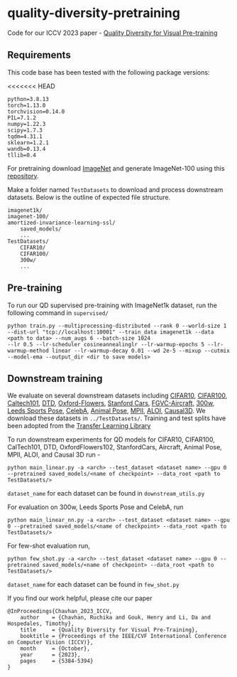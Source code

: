 # quality-diversity-pretraining
Code for our ICCV 2023 paper - [Quality Diversity for Visual Pre-training](https://openaccess.thecvf.com/content/ICCV2023/papers/Chavhan_Quality_Diversity_for_Visual_Pre-Training_ICCV_2023_paper.pdf)

## Requirements
This code base has been tested with the following package versions:

<<<<<<< HEAD
```
python=3.8.13
torch=1.13.0
torchvision=0.14.0
PIL=7.1.2
numpy=1.22.3
scipy=1.7.3
tqdm=4.31.1
sklearn=1.2.1
wandb=0.13.4
tllib=0.4
```

For pretraining download [ImageNet](https://www.image-net.org) and generate ImageNet-100 using this [repository](https://github.com/danielchyeh/ImageNet-100-Pytorch). 

Make a folder named ```TestDatasets``` to download and process downstream datasets. Below is the outline of expected file structure. 

```
imagenet1k/
imagenet-100/
amortized-invariance-learning-ssl/
    saved_models/
    ...
TestDatasets/
    CIFAR10/
    CIFAR100/
    300w/
    ...
```

## Pre-training

To run our QD supervised pre-training with ImageNet1k dataset, run the following command in ```supervised/```

```
python train.py --multiprocessing-distributed --rank 0 --world-size 1 --dist-url "tcp://localhost:10001" --train_data imagenet1k --data <path to data> --num_augs 6 --batch-size 1024 
--lr 0.5 --lr-scheduler cosineannealinglr --lr-warmup-epochs 5 --lr-warmup-method linear --lr-warmup-decay 0.01 --wd 2e-5 --mixup --cutmix --model-ema --output_dir <dir to save models>
```


## Downstream training

We evaluate on several downstream datasets including [CIFAR10](https://pytorch.org/vision/stable/datasets.html), [CIFAR100](https://pytorch.org/vision/stable/datasets.html), [Caltech101](http://www.vision.caltech.edu/Image_Datasets/Caltech101/), [DTD](https://www.robots.ox.ac.uk/~vgg/data/dtd/), [Oxford-Flowers](https://www.robots.ox.ac.uk/~vgg/data/flowers/102/index.html), [Stanford Cars](https://www.kaggle.com/datasets/jessicali9530/stanford-cars-dataset), [FGVC-Aircraft](https://www.robots.ox.ac.uk/~vgg/data/fgvc-aircraft/), [300w](https://ibug.doc.ic.ac.uk/resources/300-W/), [Leeds Sports Pose](https://dbcollection.readthedocs.io/en/latest/datasets/leeds_sports_pose_extended.html), [CelebA](https://mmlab.ie.cuhk.edu.hk/projects/CelebA.html), [Animal Pose](https://openaccess.thecvf.com/content_ICCV_2019/html/Cao_Cross-Domain_Adaptation_for_Animal_Pose_Estimation_ICCV_2019_paper.html), [MPII](http://human-pose.mpi-inf.mpg.de), [ALOI](https://aloi.science.uva.nl), [Causal3D](https://paperswithcode.com/dataset/causal3dident). We download these datasets in ```../TestDatasets/```. Training and test splits have been adopted from the [Transfer Learning Library](https://github.com/thuml/Transfer-Learning-Library/tree/master)

To run downstream experiments for QD models for CIFAR10, CIFAR100, CalTech101, DTD, OxfordFlowers102, StanfordCars, Aircraft, Animal Pose, MPII, ALOI, and Causal 3D run -  
```
python main_linear.py -a <arch> --test_dataset <dataset name> --gpu 0 --pretrained saved_models/<name of checkpoint> --data_root <path to TestDatasets/>
```
```dataset_name``` for each dataset can be found in ```downstream_utils.py```

For evaluation on 300w, Leeds Sports Pose and CelebA, run
```
python main_linear_nn.py -a <arch> --test_dataset <dataset name> --gpu 0 --pretrained saved_models/<name of checkpoint> --data_root <path to TestDatasets/>
```

For few-shot evaluation run, 
```
python few_shot.py -a <arch> --test_dataset <dataset name> --gpu 0 --pretrained saved_models/<name of checkpoint> --data_root <path to TestDatasets/>
```

```dataset_name``` for each dataset can be found in ```few_shot.py```


If you find our work helpful, please cite our paper
```
@InProceedings{Chavhan_2023_ICCV,
    author    = {Chavhan, Ruchika and Gouk, Henry and Li, Da and Hospedales, Timothy},
    title     = {Quality Diversity for Visual Pre-Training},
    booktitle = {Proceedings of the IEEE/CVF International Conference on Computer Vision (ICCV)},
    month     = {October},
    year      = {2023},
    pages     = {5384-5394}
}
```


